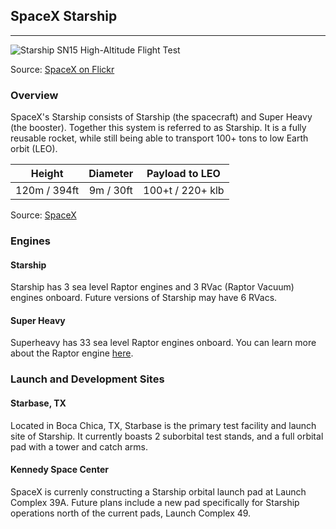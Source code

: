 ## SpaceX Starship

---

![Starship SN15 High-Altitude Flight Test](https://live.staticflickr.com/65535/51171019709_972fb29eb6_b.jpg "Starship SN15 High-Altitude Flight Test")

Source: [SpaceX on Flickr](https://www.flickr.com/photos/spacex)


### Overview

SpaceX's Starship consists of Starship (the spacecraft) and Super Heavy (the booster). Together this system is referred to as Starship. It is a fully reusable rocket, while still being able to transport 100+ tons to low Earth orbit (LEO).
  
| Height | Diameter | Payload to LEO |
| :----: | :------: | :------------: |
| 120m / 394ft | 9m / 30ft | 100+t / 220+ klb |

Source: [SpaceX](https://www.spacex.com/vehicles/starship)

### Engines
#### Starship
Starship has 3 sea level Raptor engines and 3 RVac (Raptor Vacuum) engines onboard. Future versions of Starship may have 6 RVacs. 

#### Super Heavy
Superheavy has 33 sea level Raptor engines onboard. You can learn more about the Raptor engine [here](/wiki/raptor).

### Launch and Development Sites 
#### Starbase, TX
Located in Boca Chica, TX, Starbase is the primary test facility and launch site of Starship. It currently boasts 2 suborbital test stands, and a full orbital pad with a tower and catch arms. 
#### Kennedy Space Center
SpaceX is currenly constructing a Starship orbital launch pad at Launch Complex 39A. Future plans include a new pad specifically for Starship operations north of the current pads, Launch Complex 49.